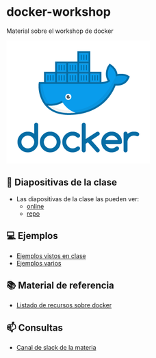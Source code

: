 # docker-workshop
Material sobre el workshop de docker

![Docker](docker.png)

## :blue_book: Diapositivas de la clase 
- Las diapositivas de la clase las pueden ver:
  - [online](https://slides.com/agustinrojas/introduccion-a-containers)
  - [repo](https://github.com/agrojas/docker-workshop/tree/master/resources/slides)
  
## :computer: Ejemplos 
  - [Ejemplos vistos en clase](https://github.com/agrojas/docker-workshop/tree/master/examples)
  - [Ejemplos varios](https://github.com/veggiemonk/awesome-docker)
## :books: Material de referencia 
- [Listado de recursos sobre docker](https://github.com/agrojas/docker-workshop/tree/master/resources)

## :mailbox: Consultas 
- [Canal de slack de la materia](https://join.slack.com/t/7552-tallerii/shared_invite/enQtNDQyNDE2MzY0ODg3LWIwNGNjM2I0ZTQ0YzVkNmY5YWJjMTI1MDNhMjA4Yjc1OWM5YmY2MWJhNDVhODU2NmE1MTI3OWRmNjc3M2U3OWE)  
